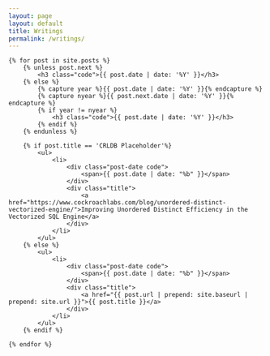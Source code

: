```yaml
---
layout: page
layout: default
title: Writings
permalink: /writings/
---
```



<section>

	{% for post in site.posts %}
		{% unless post.next %}
			<h3 class="code">{{ post.date | date: '%Y' }}</h3>
		{% else %}
			{% capture year %}{{ post.date | date: '%Y' }}{% endcapture %}
			{% capture nyear %}{{ post.next.date | date: '%Y' }}{% endcapture %}
			{% if year != nyear %}
				<h3 class="code">{{ post.date | date: '%Y' }}</h3>
			{% endif %}
		{% endunless %}

		{% if post.title == 'CRLDB Placeholder'%}
			<ul>
				<li>
					<div class="post-date code">
						<span>{{ post.date | date: "%b" }}</span>
					</div>
					<div class="title">
						<a href="https://www.cockroachlabs.com/blog/unordered-distinct-vectorized-engine/">Improving Unordered Distinct Efficiency in the Vectorized SQL Engine</a>
					</div>
				</li>
			</ul>
		{% else %}
			<ul>
				<li>
					<div class="post-date code">
						<span>{{ post.date | date: "%b" }}</span>
					</div>
					<div class="title">
						<a href="{{ post.url | prepend: site.baseurl | prepend: site.url }}">{{ post.title }}</a>
					</div>
				</li>
			</ul>
		{% endif %}

	{% endfor %}

</section>
